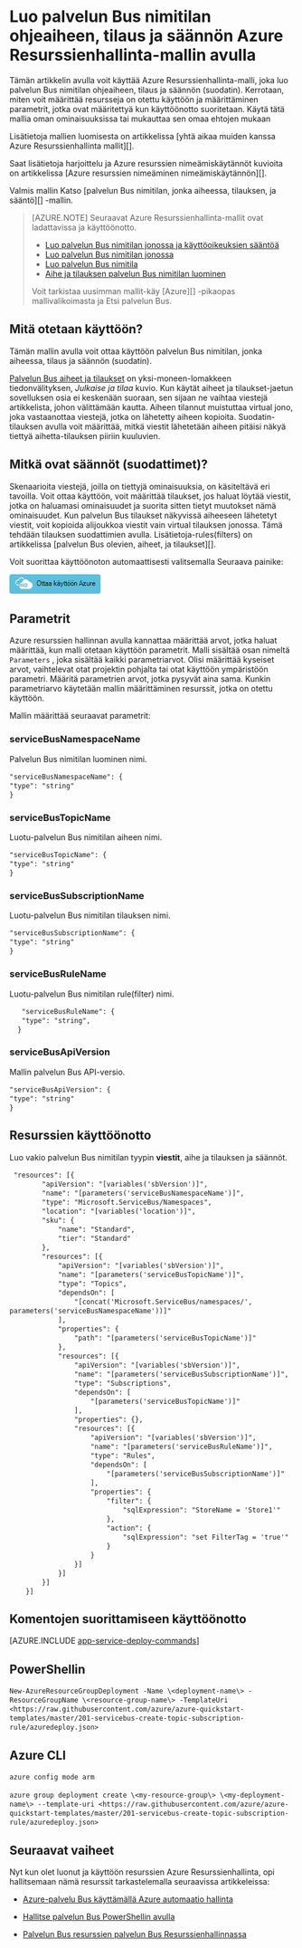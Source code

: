 <properties
    pageTitle="Luo palvelun Bus nimitilan aihe-tilaukseen ja sääntö Azure Resurssienhallinta-mallin avulla | Microsoft Azure"
    description="Luo palvelun Bus nimitilan ohjeaiheen, tilaus ja säännön Azure Resurssienhallinta-mallin avulla"
    services="service-bus"
    documentationCenter=".net"
    authors="ShubhaVijayasarathy"
    manager="timlt"
    editor=""/>

<tags
    ms.service="service-bus"
    ms.devlang="tbd"
    ms.topic="article"
    ms.tgt_pltfrm="dotnet"
    ms.workload="na"
    ms.date="10/25/2016"
    ms.author="ShubhaVijayasarathy"/>

# <a name="create-a-service-bus-namespace-with-topic-subscription-and-rule-using-an-azure-resource-manager-template"></a>Luo palvelun Bus nimitilan ohjeaiheen, tilaus ja säännön Azure Resurssienhallinta-mallin avulla

Tämän artikkelin avulla voit käyttää Azure Resurssienhallinta-malli, joka luo palvelun Bus nimitilan ohjeaiheen, tilaus ja säännön (suodatin). Kerrotaan, miten voit määrittää resursseja on otettu käyttöön ja määrittäminen parametrit, jotka ovat määritettyä kun käyttöönotto suoritetaan. Käytä tätä mallia oman ominaisuuksissa tai mukauttaa sen omaa ehtojen mukaan

Lisätietoja mallien luomisesta on artikkelissa [yhtä aikaa muiden kanssa Azure Resurssienhallinta mallit][].

Saat lisätietoja harjoittelu ja Azure resurssien nimeämiskäytännöt kuvioita on artikkelissa [Azure resurssien nimeäminen nimeämiskäytännön][].

Valmis mallin Katso [palvelun Bus nimitilan, jonka aiheessa, tilauksen, ja sääntö][] -mallin.

>[AZURE.NOTE] Seuraavat Azure Resurssienhallinta-mallit ovat ladattavissa ja käyttöönotto.
>
>-    [Luo palvelun Bus nimitilan jonossa ja käyttöoikeuksien sääntöä](service-bus-resource-manager-namespace-auth-rule.md)
>-    [Luo palvelun Bus nimitilan jonossa](service-bus-resource-manager-namespace-queue.md)
>-    [Luo palvelun Bus nimitila](service-bus-resource-manager-namespace.md)
>-    [Aihe ja tilauksen palvelun Bus nimitilan luominen](service-bus-resource-manager-namespace-topic.md)
>
>Voit tarkistaa uusimman mallit-käy [Azure][] -pikaopas mallivalikoimasta ja Etsi palvelun Bus.

## <a name="what-will-you-deploy"></a>Mitä otetaan käyttöön?

Tämän mallin avulla voit ottaa käyttöön palvelun Bus nimitilan, jonka aiheessa, tilaus ja säännön (suodatin).

[Palvelun Bus aiheet ja tilaukset](service-bus-queues-topics-subscriptions.md#topics-and-subscriptions) on yksi-moneen-lomakkeen tiedonvälityksen, *Julkaise ja tilaa* kuvio. Kun käytät aiheet ja tilaukset-jaetun sovelluksen osia ei keskenään suoraan, sen sijaan ne vaihtaa viestejä artikkelista, johon välittämään kautta. Aiheen tilannut muistuttaa virtual jono, joka vastaanottaa viestejä, jotka on lähetetty aiheen kopioita. Suodatin-tilauksen avulla voit määrittää, mitkä viestit lähetetään aiheen pitäisi näkyä tiettyä aihetta-tilauksen piiriin kuuluvien.

## <a name="what-are-rules-filters"></a>Mitkä ovat säännöt (suodattimet)?

Skenaarioita viestejä, joilla on tiettyjä ominaisuuksia, on käsiteltävä eri tavoilla. Voit ottaa käyttöön, voit määrittää tilaukset, jos haluat löytää viestit, jotka on haluamasi ominaisuudet ja suorita sitten tietyt muutokset nämä ominaisuudet. Kun palvelun Bus tilaukset näkyvissä aiheeseen lähetetyt viestit, voit kopioida alijoukkoa viestit vain virtual tilauksen jonossa. Tämä tehdään tilauksen suodattimien avulla. Lisätietoja-rules(filters) on artikkelissa [palvelun Bus olevien, aiheet, ja tilaukset][].

Voit suorittaa käyttöönoton automaattisesti valitsemalla Seuraava painike:

[![Ottaa käyttöön Azure](./media/service-bus-resource-manager-namespace-topic/deploybutton.png)](https://portal.azure.com/#create/Microsoft.Template/uri/https%3A%2F%2Fraw.githubusercontent.com%2FAzure%2Fazure-quickstart-templates%2Fmaster%2F201-servicebus-create-topic-subscription-rule%2Fazuredeploy.json)

## <a name="parameters"></a>Parametrit

Azure resurssien hallinnan avulla kannattaa määrittää arvot, jotka haluat määrittää, kun malli otetaan käyttöön parametrit. Malli sisältää osan nimeltä `Parameters` , joka sisältää kaikki parametriarvot. Olisi määrittää kyseiset arvot, vaihtelevat otat projektin pohjalta tai otat käyttöön ympäristöön parametri. Määritä parametrien arvot, jotka pysyvät aina sama. Kunkin parametriarvo käytetään mallin määrittäminen resurssit, jotka on otettu käyttöön.

Mallin määrittää seuraavat parametrit:

### <a name="servicebusnamespacename"></a>serviceBusNamespaceName

Palvelun Bus nimitilan luominen nimi.

```
"serviceBusNamespaceName": {
"type": "string"
}
```

### <a name="servicebustopicname"></a>serviceBusTopicName

Luotu-palvelun Bus nimitilan aiheen nimi.

```
"serviceBusTopicName": {
"type": "string"
}
```

### <a name="servicebussubscriptionname"></a>serviceBusSubscriptionName

Luotu-palvelun Bus nimitilan tilauksen nimi.

```
"serviceBusSubscriptionName": {
"type": "string"
}
```
### <a name="servicebusrulename"></a>serviceBusRuleName

Luotu-palvelun Bus nimitilan rule(filter) nimi.

```
   "serviceBusRuleName": {
   "type": "string",
  }
```
### <a name="servicebusapiversion"></a>serviceBusApiVersion

Mallin palvelun Bus API-versio.

```
"serviceBusApiVersion": {
"type": "string"
}
```
## <a name="resources-to-deploy"></a>Resurssien käyttöönotto

Luo vakio palvelun Bus nimitilan tyypin **viestit**, aihe ja tilauksen ja säännöt.

```
 "resources": [{
        "apiVersion": "[variables('sbVersion')]",
        "name": "[parameters('serviceBusNamespaceName')]",
        "type": "Microsoft.ServiceBus/Namespaces",
        "location": "[variables('location')]",
        "sku": {
            "name": "Standard",
            "tier": "Standard"
        },
        "resources": [{
            "apiVersion": "[variables('sbVersion')]",
            "name": "[parameters('serviceBusTopicName')]",
            "type": "Topics",
            "dependsOn": [
                "[concat('Microsoft.ServiceBus/namespaces/', parameters('serviceBusNamespaceName'))]"
            ],
            "properties": {
                "path": "[parameters('serviceBusTopicName')]"
            },
            "resources": [{
                "apiVersion": "[variables('sbVersion')]",
                "name": "[parameters('serviceBusSubscriptionName')]",
                "type": "Subscriptions",
                "dependsOn": [
                    "[parameters('serviceBusTopicName')]"
                ],
                "properties": {},
                "resources": [{
                    "apiVersion": "[variables('sbVersion')]",
                    "name": "[parameters('serviceBusRuleName')]",
                    "type": "Rules",
                    "dependsOn": [
                        "[parameters('serviceBusSubscriptionName')]"
                    ],
                    "properties": {
                        "filter": {
                            "sqlExpression": "StoreName = 'Store1'"
                        },
                        "action": {
                            "sqlExpression": "set FilterTag = 'true'"
                        }
                    }
                }]
            }]
        }]
    }]
```

## <a name="commands-to-run-deployment"></a>Komentojen suorittamiseen käyttöönotto

[AZURE.INCLUDE [app-service-deploy-commands](../../includes/app-service-deploy-commands.md)]

## <a name="powershell"></a>PowerShellin

```
New-AzureResourceGroupDeployment -Name \<deployment-name\> -ResourceGroupName \<resource-group-name\> -TemplateUri <https://raw.githubusercontent.com/azure/azure-quickstart-templates/master/201-servicebus-create-topic-subscription-rule/azuredeploy.json>
```

## <a name="azure-cli"></a>Azure CLI

```
azure config mode arm

azure group deployment create \<my-resource-group\> \<my-deployment-name\> --template-uri <https://raw.githubusercontent.com/azure/azure-quickstart-templates/master/201-servicebus-create-topic-subscription-rule/azuredeploy.json>
```

## <a name="next-steps"></a>Seuraavat vaiheet

Nyt kun olet luonut ja käyttöön resurssien Azure Resurssienhallinta, opi hallitsemaan nämä resurssit tarkastelemalla seuraavissa artikkeleissa:

- [Azure-palvelu Bus käyttämällä Azure automaatio hallinta](service-bus-automation-manage.md)
- [Hallitse palvelun Bus PowerShellin avulla](service-bus-powershell-how-to-provision.md)
- [Palvelun Bus resurssien palvelun Bus Resurssienhallinnassa](https://code.msdn.microsoft.com/Service-Bus-Explorer-f2abca5a)


  [Authoring Azure Resurssienhallinta-mallit]: ../resource-group-authoring-templates.md
  [Azure pikaopas mallit]: https://azure.microsoft.com/documentation/templates/?term=service+bus
  [Learn more about Service Bus topics and subscriptions]: service-bus-queues-topics-subscriptions.md
  [Using Azure PowerShell with Azure Resource Manager]: ../powershell-azure-resource-manager.md
  [Using the Azure CLI for Mac, Linux, and Windows with Azure Resource Management]: ../xplat-cli-azure-resource-manager.md
  [Azure resurssien nimeämiskäytännöt]: https://azure.microsoft.com/en-us/documentation/articles/guidance-naming-conventions/
  [Palvelun Bus nimitilan, jonka aiheessa, tilaus ja sääntö]: https://github.com/Azure/azure-quickstart-templates/blob/master/201-servicebus-create-topic-subscription-rule/
  [Palvelun Bus olevien, aiheet ja tilaukset]:service-bus-queues-topics-subscriptions.md
  
